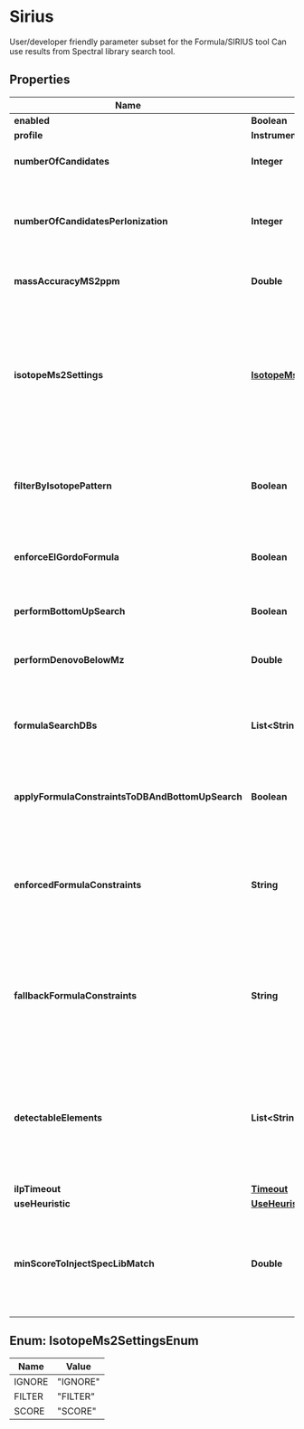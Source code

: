 

# Sirius

User/developer friendly parameter subset for the Formula/SIRIUS tool  Can use results from Spectral library search tool.

## Properties

| Name | Type | Description | Notes |
|------------ | ------------- | ------------- | -------------|
|**enabled** | **Boolean** | tags whether the tool is enabled |  [optional] |
|**profile** | **Instrument** |  |  [optional] |
|**numberOfCandidates** | **Integer** | Number of formula candidates to keep as result list (Formula Candidates). |  [optional] |
|**numberOfCandidatesPerIonization** | **Integer** | Use this parameter if you want to force SIRIUS to report at least  NumberOfCandidatesPerIonization results per ionization.  if &lt;&#x3D; 0, this parameter will have no effect and just the top  NumberOfCandidates results will be reported. |  [optional] |
|**massAccuracyMS2ppm** | **Double** | Maximum allowed mass deviation. Only molecular formulas within this mass window are considered. |  [optional] |
|**isotopeMs2Settings** | [**IsotopeMs2SettingsEnum**](#IsotopeMs2SettingsEnum) | Specify how isotope patterns in MS/MS should be handled.  &lt;p&gt;  FILTER: When filtering is enabled, molecular formulas are excluded if their  theoretical isotope pattern does not match the theoretical one, even if their MS/MS pattern has high score.  &lt;p&gt;  SCORE: Use them for SCORING. To use this the instrument should produce clear MS/MS isotope patterns  &lt;p&gt;  IGNORE: Ignore that there might be isotope patterns in MS/MS |  [optional] |
|**filterByIsotopePattern** | **Boolean** | When filtering is enabled, molecular formulas are excluded if their theoretical isotope pattern does not match the theoretical one, even if their MS/MS pattern has high score. |  [optional] |
|**enforceElGordoFormula** | **Boolean** | El Gordo may predict that an MS/MS spectrum is a lipid spectrum. If enabled, the corresponding molecular formula will be enforeced as molecular formula candidate. |  [optional] |
|**performBottomUpSearch** | **Boolean** | If true, molecular formula generation via bottom up search is enabled. |  [optional] |
|**performDenovoBelowMz** | **Double** | Specifies the m/z below which de novo molecular formula generation is enabled. Set to 0 to disable de novo molecular formula generation. |  [optional] |
|**formulaSearchDBs** | **List&lt;String&gt;** | List Structure database to extract molecular formulas from to reduce formula search space.  SIRIUS is quite good at de novo formula annotation, so only enable if you have a good reason. |  [optional] |
|**applyFormulaConstraintsToDBAndBottomUpSearch** | **Boolean** | By default, the formula (element) constraints are only applied to de novo molecular formula generation.  If true, the constraints are as well applied to database search and bottom up search. |  [optional] |
|**enforcedFormulaConstraints** | **String** | These configurations hold the information how to autodetect elements based on the given formula constraints.  Note: If the compound is already assigned to a specific molecular formula, this annotation is ignored.  &lt;p&gt;  Enforced: Enforced elements are always considered |  [optional] |
|**fallbackFormulaConstraints** | **String** | These configurations hold the information how to autodetect elements based on the given formula constraints.  Note: If the compound is already assigned to a specific molecular formula, this annotation is ignored.  &lt;p&gt;  Fallback: Fallback elements are used, if the auto-detection fails (e.g. no isotope pattern available) |  [optional] |
|**detectableElements** | **List&lt;String&gt;** | These configurations hold the information how to autodetect elements based on the given formula constraints.  Note: If the compound is already assigned to a specific molecular formula, this annotation is ignored.  &lt;p&gt;  Detectable: Detectable elements are added to the chemical alphabet, if there are indications for them (e.g. in isotope pattern) |  [optional] |
|**ilpTimeout** | [**Timeout**](Timeout.md) |  |  [optional] |
|**useHeuristic** | [**UseHeuristic**](UseHeuristic.md) |  |  [optional] |
|**minScoreToInjectSpecLibMatch** | **Double** | Similarity Threshold to inject formula candidates no matter which score/rank they have or which filter settings are applied.  If threshold &gt;&#x3D; 0 formulas candidates with reference spectrum similarity above the threshold will be injected.  If NULL injection is disables. |  [optional] |



## Enum: IsotopeMs2SettingsEnum

| Name | Value |
|---- | -----|
| IGNORE | &quot;IGNORE&quot; |
| FILTER | &quot;FILTER&quot; |
| SCORE | &quot;SCORE&quot; |



